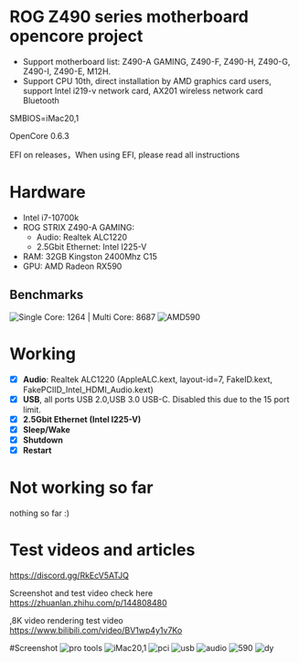 # ROG Z490 series motherboard opencore project

- Support motherboard list: Z490-A GAMING, Z490-F, Z490-H, Z490-G, Z490-I, Z490-E, M12H.
- Support CPU 10th, direct installation by AMD graphics card users, support Intel i219-v network card, AX201 wireless network card Bluetooth

SMBIOS=iMac20,1

OpenCore 0.6.3

EFI on releases，When using EFI, please read all instructions

# Hardware
- Intel i7-10700k
- ROG STRIX Z490-A GAMING:
	- Audio: Realtek ALC1220
	- 2.5Gbit Ethernet: Intel I225-V
- RAM: 32GB Kingston 2400Mhz C15
- GPU: AMD Radeon RX590

## Benchmarks



![Single Core: 1264 | Multi Core: 8687](https://github.com/xiaovie/-Hackintosh-i7-10700k-ROG-STRIX-Z490-A-GAMING-RX-590.zip/blob/master/10700K.png)
![AMD590](https://github.com/xiaovie/-Hackintosh-i7-10700k-ROG-STRIX-Z490-A-GAMING-RX-590.zip/blob/master/AMD%20590%20.png)

# Working
- [x] **Audio**: Realtek ALC1220 (AppleALC.kext, layout-id=7, FakeID.kext, FakePCIID_Intel_HDMI_Audio.kext)
- [x] **USB**, all ports USB 2.0,USB 3.0 USB-C. Disabled this due to the 15 port limit.
- [x] **2.5Gbit Ethernet (Intel I225-V)**
- [x] **Sleep/Wake**
- [x] **Shutdown**
- [x] **Restart**

# Not working so far
nothing so far :)

# Test videos and articles

https://discord.gg/RkEcV5ATJQ

Screenshot and test video check here https://zhuanlan.zhihu.com/p/144808480

,8K video rendering test video https://www.bilibili.com/video/BV1wp4y1v7Ko

#Screenshot
![pro tools](https://github.com/xiaovie/-Hackintosh-i7-10700k-ROG-STRIX-Z490-A-GAMING-RX-590.zip/blob/master/Pro%20tools.jpg)
![iMac20,1](https://github.com/xiaovie/-Hackintosh-i7-10700k-ROG-STRIX-Z490-A-GAMING-RX-590.zip/blob/master/iMac20%2C1.jpg)
![pci](https://github.com/xiaovie/-Hackintosh-i7-10700k-ROG-STRIX-Z490-A-GAMING-RX-590.zip/blob/master/pci.png)
![usb](https://github.com/xiaovie/-Hackintosh-i7-10700k-ROG-STRIX-Z490-A-GAMING-RX-590.zip/blob/master/usb.png)
![audio](https://github.com/xiaovie/-Hackintosh-i7-10700k-ROG-STRIX-Z490-A-GAMING-RX-590.zip/blob/master/%E5%A3%B0%E5%8D%A1.png)
![590](https://github.com/xiaovie/-Hackintosh-i7-10700k-ROG-STRIX-Z490-A-GAMING-RX-590.zip/blob/master/%E6%98%BE%E5%8D%A1.png)
![dy](https://github.com/xiaovie/-Hackintosh-i7-10700k-ROG-STRIX-Z490-A-GAMING-RX-590.zip/blob/master/%E7%94%B5%E6%BA%90.png)
